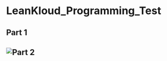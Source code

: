 # LeanKloud_Programming_Test
## Part 1
## ![Part 2](https://github.com/avianshgupta/LeanKloud_Programming_Test/tree/main/part_2)
